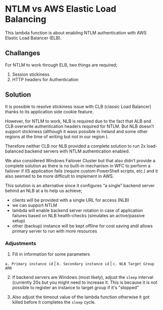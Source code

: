 # NTLM vs AWS Elastic Load Balancing 

This lambda function is about enabling NTLM authentication with AWS Elastic Load Balancer (ELB).

## Challanges
For NTLM to work through ELB, two things are required;
1) Session stickiness
2) HTTP headers for Authentication

## Solution
It is possible to resolve stickiness issue with CLB (classic Load Balancer) thanks to its application side cookie feature.

However, for NTLM to work, NLB is required due to the fact that ALB and CLB overwrite authentication headers required for NTLM.
But NLB doesn’t support stickiness (although it wass possible in Ireland and some other regions at the time of writing but not in our region ).
 
Therefore neither CLB nor NLB provided a complete solution to run 2x load-balanced backend servers with NTLM authentication enabled.
 
We also considered Windows Failover Cluster but that also didn’t provide a complete solution as there is no built-in mechanism in WFC to perform a failover if IIS application fails (require custom PowerShell scripts, etc.) and it also seemed to be more difficult to implement in AWS.
 
This solution is an alternative since it configures “a single” backend server behind an NLB at a to help us achieve;
-	clients will be provided with a single URL for access (NLB)
-	we can support NTLM
-	lambda will enable backend server rotation in case of application failures based on NLB health-checks (simulates an active/passive setup)
-	other (backup) instance will be kept offline for cost saving andl allows primary server to run with more resources


### Adjustments

1. Fill in information for some parameters

  `a. Primary instance id` | `b. Secondary instance id` | `c. NLB Target Group ARN`
  
2. If backend servers are Windows (most likely), adjust the `sleep` interval (currently 20s but you might need to increase it. This is because it is not possible to register an instance to target group if it's "stopped"

3. Also adjust the timeout value of the lambda function otherwise it got killed before it completes the `sleep` cycle.

